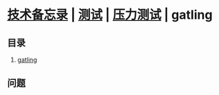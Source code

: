 # [技术备忘录](../../README.md) | [测试](../README.md) | [压力测试](README.md) | gatling
## 目录
  1. [gatling](gatling.md)

## 问题
